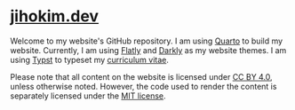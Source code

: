 # [jihokim.dev](https://jihokim.dev)

Welcome to my website's GitHub repository. I am using [Quarto](https://quarto.org/) to build my website. Currently, I am using [Flatly](https://bootswatch.com/flatly/) and [Darkly](https://bootswatch.com/darkly/) as my website themes. I am using [Typst](https://typst.app/) to typeset my [curriculum vitae](https://github.com/nghtctrl/nghtctrl.github.io/blob/main/cv.pdf).

Please note that all content on the website is licensed under [CC BY 4.0](https://creativecommons.org/licenses/by/4.0/), unless otherwise noted. However, the code used to render the content is separately licensed under the [MIT license](https://github.com/nghtctrl/nghtctrl.github.io?tab=MIT-1-ov-file).
